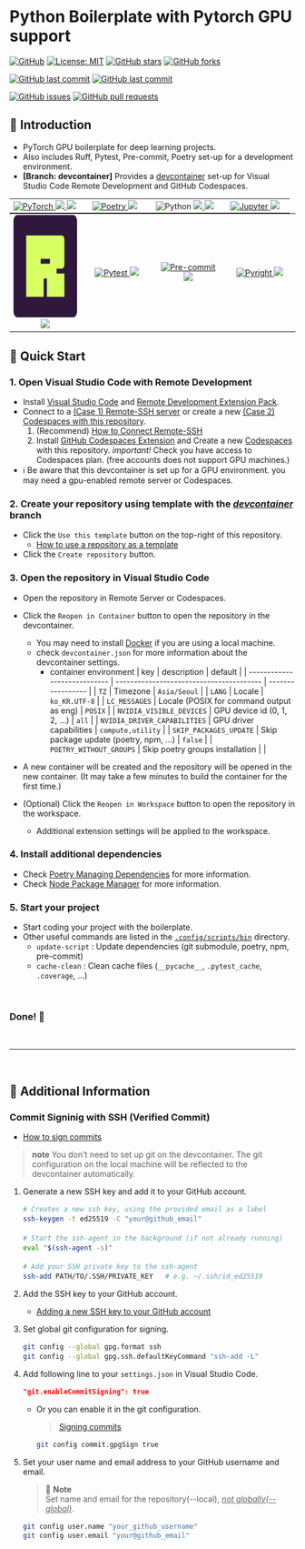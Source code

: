 # Python Boilerplate with Pytorch GPU support

[![GitHub](https://img.shields.io/badge/pytorch--gpu--template-181717?style=for-the-badge&logo=github&logoColor=white)](https://github.com/AI-Data-system-EH/pytorch-gpu-template)
[![License: MIT](https://img.shields.io/badge/License-MIT-FFD43B?style=for-the-badge)](https://opensource.org/licenses/MIT)
[![GitHub stars](https://img.shields.io/github/stars/AI-Data-system-EH/pytorch-gpu-template?style=for-the-badge)](#)
[![GitHub forks](https://img.shields.io/github/forks/AI-Data-system-EH/pytorch-gpu-template?style=for-the-badge)](#)

[![GitHub last commit](https://img.shields.io/github/last-commit/AI-Data-system-EH/pytorch-gpu-template?label=last-commit:main&style=flat-square&logo=github&color=white&labelColor=008000)](https://github.com/AI-Data-system-EH/pytorch-gpu-template/tree/main)
[![GitHub last commit](https://img.shields.io/github/last-commit/AI-Data-system-EH/pytorch-gpu-template/devcontainer?label=last-commit:devcontainer&style=flat-square&logo=github&color=white&labelColor=8F784B)](https://github.com/AI-Data-system-EH/pytorch-gpu-template/tree/devcontainer)

[![GitHub issues](https://img.shields.io/github/issues/AI-Data-system-EH/pytorch-gpu-template?color=C0C0C0)](https://github.com/AI-Data-system-EH/pytorch-gpu-template/issues)
[![GitHub pull requests](https://img.shields.io/github/issues-pr/AI-Data-system-EH/pytorch-gpu-template?color=C0C0C0)](https://github.com/AI-Data-system-EH/pytorch-gpu-template/pulls)

## :orange_book: Introduction

-   PyTorch GPU boilerplate for deep learning projects.
-   Also includes Ruff, Pytest, Pre-commit, Poetry set-up for a development environment.
-   **[Branch: devcontainer]** Provides a [devcontainer](https://code.visualstudio.com/docs/devcontainers/containers) set-up for Visual Studio Code Remote Development and GitHub Codespaces.

<table style="margin: 0; border: none">
  <tr style="border: none">
    <!--::: Pytorch -->
    <td align="center" width="25%">
      <a href="https://pytorch.org/" target="_blank">
        <img alt="PyTorch" height="200" src="https://pytorch.org/assets/images/pytorch-logo.png" />
      </a>
      <a href="https://pypi.org/project/torch/" target="_blank">
        <img src="https://img.shields.io/pypi/v/torch?style=for-the-badge&logo=pytorch&logoColor=EE4C2C&color=EE4C2C">
      </a>
      <a href="https://pypi.org/project/torchvision/" target="_blank">
        <img src="https://img.shields.io/pypi/v/torchvision?style=for-the-badge&logo=pytorch&logoColor=EE4C2C&color=EE4C2C">
      </a>
    </td>
    <!--::: Poetry -->
    <td align="center" width="25%">
      <a href="https://python-poetry.org/" target="_blank">
        <img alt="Poetry" height="180" src="https://python-poetry.org/images/logo-origami.svg">
      </a>
      <a href="https://pypi.org/project/poetry/" target="_blank">
        <img src="https://img.shields.io/pypi/v/poetry?style=for-the-badge&logo=poetry&logoColor=60A5FA&color=60A5FA">
      </a>
    </td>
    <!--::: Python -->
    <td align="center" width="25%">
      <img alt="Python" height="200" src="https://s3.dualstack.us-east-2.amazonaws.com/pythondotorg-assets/media/community/logos/python-logo-only.png" />
      <a href="https://www.python.org/" target="_blank">
        <img src="https://img.shields.io/badge/Python-3.12.2-3776AB?style=for-the-badge&logo=Python&logoColor=FFD43B" />
      </a>
      <a href="https://www.python.org/downloads/" target="_blank">
        <img src="https://img.shields.io/pypi/pyversions/torch?label=pytorch">
      </a>
    </td>
    <!--::: Jupyter -->
    <td align="center" width="25%">
      <a href="https://jupyter.org/" target="_blank">
        <img alt="Jupyter" height="200" src="https://upload.wikimedia.org/wikipedia/commons/3/38/Jupyter_logo.svg" />
      </a>
      <a href="https://pypi.org/project/notebook/" target="_blank">
        <img src="https://img.shields.io/pypi/v/notebook?style=for-the-badge&logo=jupyter&logoColor=F37626&color=F37626">
      </a>
    </td>
  </tr>
</table>

<table style="margin: 0; border: none">
  <tr style="border: none">
    <!--::: Ruff -->
    <td align="center" width="25%">
      <a href="https://docs.astral.sh/ruff/" target="_blank">
        <img alt="Ruff" height="180" src="https://github.com/astral-sh/ruff-vscode/blob/main/icon.png?raw=true">
      </a>
      <a href="https://pypi.org/project/ruff/" target="_blank">
        <img src="https://img.shields.io/pypi/v/ruff?style=for-the-badge&logo=Pytest&logoColor=D7FF64&color=30173D">
      </a>
    </td>
    <!--::: Pytest -->
    <td align="center" width="25%">
      <a href="https://docs.pytest.org/en/8.0.x/" target="_blank">
        <img alt="Pytest" height="200" src="https://docs.pytest.org/en/8.0.x/_static/pytest_logo_curves.svg">
      </a>
      <a href="https://pypi.org/project/pytest/" target="_blank">
        <img src="https://img.shields.io/pypi/v/pytest?style=for-the-badge&logo=Pytest&logoColor=0A9EDC&color=0A9EDC">
      </a>
    </td>
    <!--::: Pre-commit -->
    <td align="center" width="25%">
      <a href="https://pre-commit.com/" target="_blank">
        <img alt="Pre-commit" height="200" src="https://pre-commit.com/logo.svg">
      </a>
      <a href="https://pypi.org/project/pre-commit/" target="_blank">
        <img src="https://img.shields.io/pypi/v/pre-commit?style=for-the-badge&logo=Pre-commit&logoColor=FAB041&color=FAB041">
      </a>
    </td>
    <!--::: Pyright -->
    <td align="center" width="25%">
      <a href="https://microsoft.github.io/pyright/" target="_blank">
        <img alt="Pyright" height="200" src="https://ms-pyright.gallerycdn.vsassets.io/extensions/ms-pyright/pyright/1.1.350/1707151800648/Microsoft.VisualStudio.Services.Icons.Default">
      </a>
      <a href="https://pypi.org/project/pyright/" target="_blank">
        <img src="https://img.shields.io/pypi/v/pyright?style=for-the-badge&logo=python&logoColor=B8B87E&color=B8B87E">
      </a>
    </td>
  </tr>
</table>

## :rocket: Quick Start

### 1. Open Visual Studio Code with Remote Development

-   Install [Visual Studio Code](https://code.visualstudio.com/) and [Remote Development Extension Pack](https://marketplace.visualstudio.com/items?itemName=ms-vscode-remote.vscode-remote-extensionpack).
-   Connect to a <u>(Case 1) Remote-SSH server</u> or create a new <u>(Case 2) Codespaces with this repository</u>.
    1. (Recommend) [How to Connect Remote-SSH](https://code.visualstudio.com/docs/remote/ssh)
    2. Install [GitHub Codespaces Extension](https://marketplace.visualstudio.com/items?itemName=GitHub.codespaces) and Create a new [Codespaces](https://github.com/features/codespaces) with this repository.
       <i>important!</i> Check you have access to Codespaces plan. (free accounts does not support GPU machines.)
-   :information_source: Be aware that this devcontainer is set up for a GPU environment. you may need a gpu-enabled remote server or Codespaces.

### 2. Create your repository using template with the <u><i>devcontainer</i></u> branch

-   Click the `Use this template` button on the top-right of this repository.
    -   [How to use a repository as a template](https://docs.github.com/en/repositories/creating-and-managing-repositories/creating-a-repository-from-a-template)
-   Click the `Create repository` button.

### 3. Open the repository in Visual Studio Code

-   Open the repository in Remote Server or Codespaces.
-   Click the `Reopen in Container` button to open the repository in the devcontainer.

    -   You may need to install [Docker](https://www.docker.com/) if you are using a local machine.
    -   check `devcontainer.json` for more information about the devcontainer settings.
        -   container environment
            | key                          | description                              | default           |
            | ---------------------------- | ---------------------------------------- | ----------------- |
            | `TZ`                         | Timezone                                 | `Asia/Seoul`      |
            | `LANG`                       | Locale                                   | `ko_KR.UTF-8`     |
            | `LC_MESSAGES`                | Locale (POSIX for command output as eng) | `POSIX`           |
            | `NVIDIA_VISIBLE_DEVICES`     | GPU device id (0, 1, 2, ...)             | `all`             |
            | `NVIDIA_DRIVER_CAPABILITIES` | GPU driver capabilities                  | `compute,utility` |
            | `SKIP_PACKAGES_UPDATE`       | Skip package update (poetry, npm, ...)   | `false`           |
            | `POETRY_WITHOUT_GROUPS`      | Skip poetry groups installation          |                   |

-   A new container will be created and the repository will be opened in the new container.
    (It may take a few minutes to build the container for the first time.)
-   (Optional) Click the `Reopen in Workspace` button to open the repository in the workspace.
    -   Additional extension settings will be applied to the workspace.

### 4. Install additional dependencies

-   Check [Poetry Managing Dependencies](https://python-poetry.org/docs/managing-dependencies/) for more information.
-   Check [Node Package Manager](https://www.npmjs.com/) for more information.

### 5. Start your project

-   Start coding your project with the boilerplate.
-   Other useful commands are listed in the [`.config/scripts/bin`](.config/scripts/bin) directory.
    -   `update-script` : Update dependencies (git submodule, poetry, npm, pre-commit)
    -   `cache-clean` : Clean cache files (`__pycache__`, `.pytest_cache`, `.coverage`, ...)

<br/>

### Done! :tada:

<br/>

---

<br/>

## :notebook_with_decorative_cover: Additional Information

### Commit Signinig with SSH (Verified Commit)

-   [How to sign commits](https://docs.github.com/en/authentication/managing-commit-signature-verification/signing-commits)

> **note**
> You don't need to set up git on the devcontainer. The git configuration on the local machine will be reflected to the devcontainer automatically.

1. Generate a new SSH key and add it to your GitHub account.

    ```bash
    # Creates a new ssh key, using the provided email as a label
    ssh-keygen -t ed25519 -C "your@github_email"

    # Start the ssh-agent in the background (if not already running)
    eval "$(ssh-agent -s)"

    # Add your SSH private key to the ssh-agent
    ssh-add PATH/TO/.SSH/PRIVATE_KEY   # e.g. ~/.ssh/id_ed25519
    ```

2. Add the SSH key to your GitHub account.

    - [Adding a new SSH key to your GitHub account](https://docs.github.com/en/authentication/connecting-to-github-with-ssh/adding-a-new-ssh-key-to-your-github-account)

3. Set global git configuration for signing.

    ```bash
    git config --global gpg.format ssh
    git config --global gpg.ssh.defaultKeyCommand "ssh-add -L"
    ```

4. Add following line to your `settings.json` in Visual Studio Code.

    ```json
    "git.enableCommitSigning": true
    ```

    - Or you can enable it in the git configuration.

        > [Signing commits](https://docs.github.com/en/authentication/managing-commit-signature-verification/signing-commits)

        ```bash
        git config commit.gpgSign true
        ```

5. Set your user name and email address to your GitHub username and email.

    > :memo: **Note**<br/>
    > Set name and email for the repository(--local), <u>_not globally(--global)_</u>.

    ```bash
    git config user.name "your_github_username"
    git config user.email "your@github_email"
    ```
